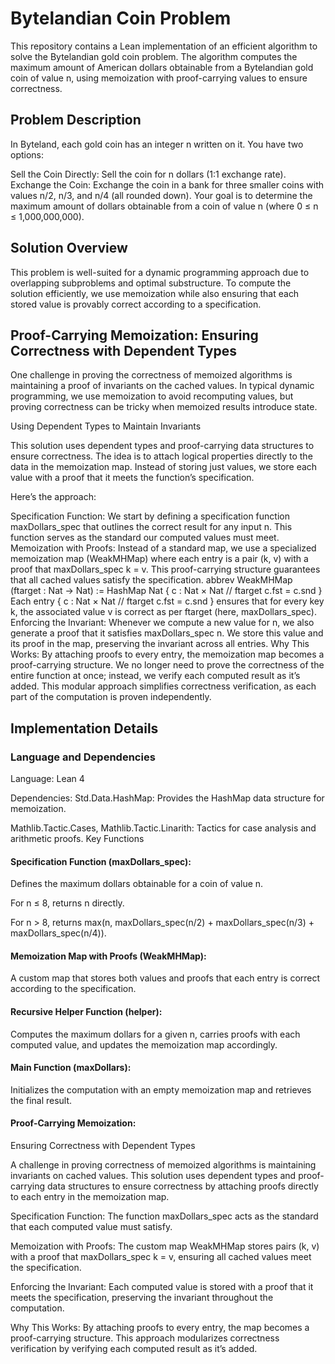 # Bytelandian Coin Problem

This repository contains a Lean implementation of an efficient algorithm to solve the Bytelandian gold coin problem. The algorithm computes the maximum amount of American dollars obtainable from a Bytelandian gold coin of value n, using memoization with proof-carrying values to ensure correctness.

## Problem Description

In Byteland, each gold coin has an integer n written on it. You have two options:

Sell the Coin Directly: Sell the coin for n dollars (1:1 exchange rate).
Exchange the Coin: Exchange the coin in a bank for three smaller coins with values n/2, n/3, and n/4 (all rounded down).
Your goal is to determine the maximum amount of dollars obtainable from a coin of value n (where 0 ≤ n ≤ 1,000,000,000).

## Solution Overview

This problem is well-suited for a dynamic programming approach due to overlapping subproblems and optimal substructure. To compute the solution efficiently, we use memoization while also ensuring that each stored value is provably correct according to a specification.

## Proof-Carrying Memoization: Ensuring Correctness with Dependent Types

One challenge in proving the correctness of memoized algorithms is maintaining a proof of invariants on the cached values. In typical dynamic programming, we use memoization to avoid recomputing values, but proving correctness can be tricky when memoized results introduce state.

Using Dependent Types to Maintain Invariants

This solution uses dependent types and proof-carrying data structures to ensure correctness. The idea is to attach logical properties directly to the data in the memoization map. Instead of storing just values, we store each value with a proof that it meets the function’s specification.

Here’s the approach:

Specification Function: We start by defining a specification function maxDollars_spec that outlines the correct result for any input n. This function serves as the standard our computed values must meet.
Memoization with Proofs: Instead of a standard map, we use a specialized memoization map (WeakMHMap) where each entry is a pair (k, v) with a proof that maxDollars_spec k = v. This proof-carrying structure guarantees that all cached values satisfy the specification.
abbrev WeakMHMap (ftarget : Nat → Nat) := HashMap Nat { c : Nat × Nat // ftarget c.fst = c.snd }
Each entry { c : Nat × Nat // ftarget c.fst = c.snd } ensures that for every key k, the associated value v is correct as per ftarget (here, maxDollars_spec).
Enforcing the Invariant: Whenever we compute a new value for n, we also generate a proof that it satisfies maxDollars_spec n. We store this value and its proof in the map, preserving the invariant across all entries.
Why This Works: By attaching proofs to every entry, the memoization map becomes a proof-carrying structure. We no longer need to prove the correctness of the entire function at once; instead, we verify each computed result as it’s added. This modular approach simplifies correctness verification, as each part of the computation is proven independently.

## Implementation Details

### Language and Dependencies

Language: Lean 4

Dependencies:
Std.Data.HashMap: Provides the HashMap data structure for memoization.

Mathlib.Tactic.Cases, Mathlib.Tactic.Linarith: Tactics for case analysis and arithmetic proofs.
Key Functions

#### Specification Function (maxDollars_spec): 

Defines the maximum dollars obtainable for a coin of value n.

For n ≤ 8, returns n directly.

For n > 8, returns max(n, maxDollars_spec(n/2) + maxDollars_spec(n/3) + maxDollars_spec(n/4)).

#### Memoization Map with Proofs (WeakMHMap):

A custom map that stores both values and proofs that each entry is correct according to the specification.

#### Recursive Helper Function (helper): 

Computes the maximum dollars for a given n, carries proofs with each computed value, and updates the memoization map accordingly.

#### Main Function (maxDollars): 

Initializes the computation with an empty memoization map and retrieves the final result.

#### Proof-Carrying Memoization: 

Ensuring Correctness with Dependent Types

A challenge in proving correctness of memoized algorithms is maintaining invariants on cached values. This solution uses dependent types and proof-carrying data structures to ensure correctness by attaching proofs directly to each entry in the memoization map.

Specification Function: The function maxDollars_spec acts as the standard that each computed value must satisfy.

Memoization with Proofs: The custom map WeakMHMap stores pairs (k, v) with a proof that maxDollars_spec k = v, ensuring all cached values meet the specification.

Enforcing the Invariant: Each computed value is stored with a proof that it meets the specification, preserving the invariant throughout the computation.

Why This Works: By attaching proofs to every entry, the map becomes a proof-carrying structure. This approach modularizes correctness verification by verifying each computed result as it’s added.
